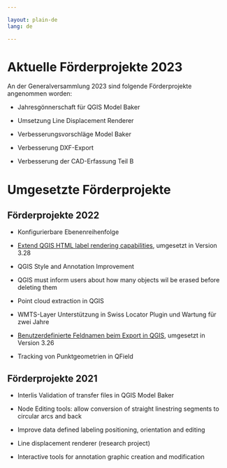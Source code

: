 ```yaml
---

layout: plain-de
lang: de

---
```


# Aktuelle Förderprojekte 2023

An der Generalversammlung 2023 sind folgende Förderprojekte angenommen worden:

* Jahresgönnerschaft für QGIS Model Baker

* Umsetzung Line Displacement Renderer

* Verbesserungsvorschläge Model Baker

* Verbesserung DXF-Export

* Verbesserung der CAD-Erfassung Teil B

# Umgesetzte Förderprojekte

## Förderprojekte 2022

* Konfigurierbare Ebenenreihenfolge

* [Extend QGIS HTML label rendering capabilities](https://qgis.org/en/site/forusers/visualchangelog328/index.html#feature-add-support-for-html-bold-italic-font-size-and-font-family-to-labelling), umgesetzt in Version 3.28

* QGIS Style and Annotation Improvement

* QGIS must inform users about how many objects wil be erased before deleting them

* Point cloud extraction in QGIS

* WMTS-Layer Unterstützung in Swiss Locator Plugin und Wartung für zwei Jahre

* [Benutzerdefinierte Feldnamen beim Export in QGIS](https://qgis.org/en/site/forusers/visualchangelog326/index.html#feature-user-defined-field-names-in-export), umgesetzt in Version 3.26

* Tracking von Punktgeometrien in QField

## Förderprojekte 2021

* Interlis Validation of transfer files in QGIS Model Baker

* Node Editing tools: allow conversion of straight linestring segments to circular arcs and back

* Improve data defined labeling positioning, orientation and editing

* Line displacement renderer (research project)

* Interactive tools for annotation graphic creation and modification
